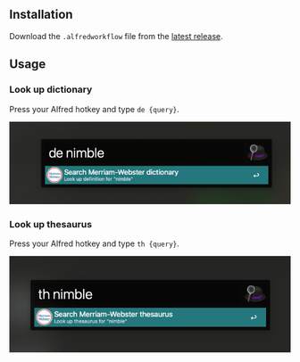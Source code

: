 ## Installation
Download the `.alfredworkflow` file from the [latest release](https://github.com/sajadtorkamani/merriam-webster-alfred-workflow/releases).

## Usage

### Look up dictionary

Press your Alfred hotkey and type `de {query}`.

![Alfred workflow for Merriam-Webster dictionary](./screenshots/Dictionary.png)

### Look up thesaurus

Press your Alfred hotkey and type `th {query}`.

![Alfred workflow for Merriam-Webster thesaurus](./screenshots/Thesaurus.png)
